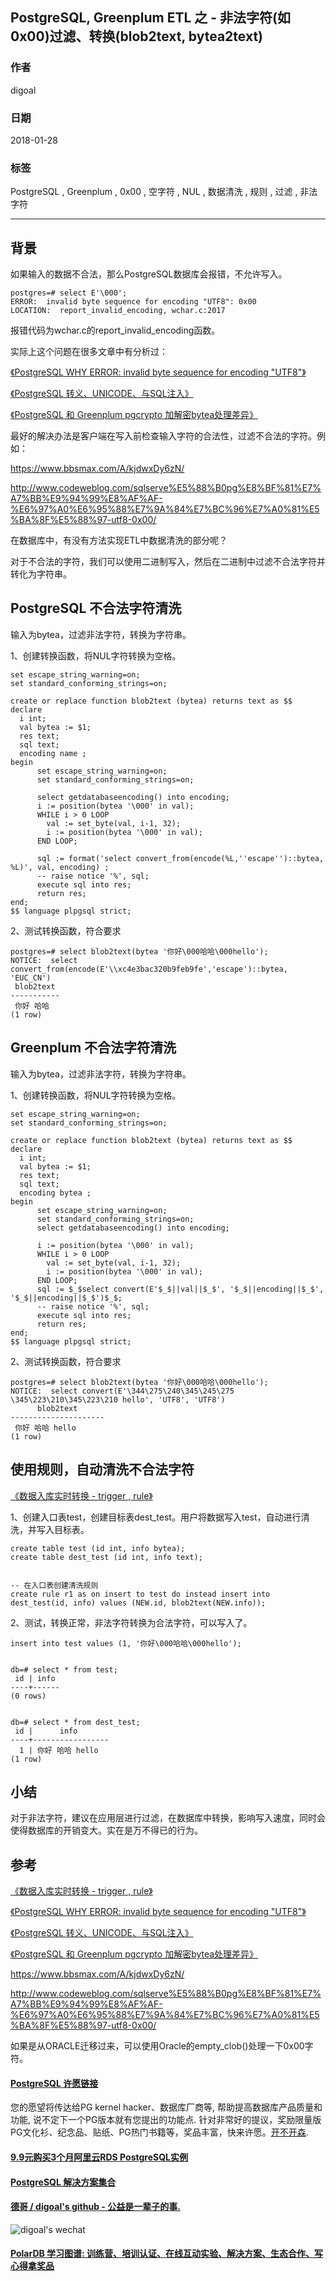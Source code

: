 ## PostgreSQL, Greenplum ETL 之 - 非法字符(如0x00)过滤、转换(blob2text, bytea2text)  
        
### 作者        
digoal        
        
### 日期        
2018-01-28        
        
### 标签        
PostgreSQL , Greenplum , 0x00 , 空字符 , NUL , 数据清洗 , 规则 , 过滤 , 非法字符        
        
----        
        
## 背景     
如果输入的数据不合法，那么PostgreSQL数据库会报错，不允许写入。  
  
```  
postgres=# select E'\000';  
ERROR:  invalid byte sequence for encoding "UTF8": 0x00  
LOCATION:  report_invalid_encoding, wchar.c:2017  
```  
  
报错代码为wchar.c的report_invalid_encoding函数。  
  
实际上这个问题在很多文章中有分析过：  
  
[《PostgreSQL WHY ERROR: invalid byte sequence for encoding "UTF8"》](../201212/20121228_01.md)    
  
[《PostgreSQL 转义、UNICODE、与SQL注入》](../201704/20170402_01.md)    
  
[《PostgreSQL 和 Greenplum pgcrypto 加解密bytea处理差异》](../201710/20171012_01.md)    
  
最好的解决办法是客户端在写入前检查输入字符的合法性，过滤不合法的字符。例如：  
  
https://www.bbsmax.com/A/kjdwxDy6zN/  
  
http://www.codeweblog.com/sqlserve%E5%88%B0pg%E8%BF%81%E7%A7%BB%E9%94%99%E8%AF%AF-%E6%97%A0%E6%95%88%E7%9A%84%E7%BC%96%E7%A0%81%E5%BA%8F%E5%88%97-utf8-0x00/  
  
在数据库中，有没有方法实现ETL中数据清洗的部分呢？  
  
对于不合法的字符，我们可以使用二进制写入，然后在二进制中过滤不合法字符并转化为字符串。  
  
## PostgreSQL 不合法字符清洗  
输入为bytea，过滤非法字符，转换为字符串。  
  
1、创建转换函数，将NUL字符转换为空格。  
  
```  
set escape_string_warning=on;  
set standard_conforming_strings=on;  
  
create or replace function blob2text (bytea) returns text as $$  
declare  
  i int;  
  val bytea := $1;  
  res text;  
  sql text;  
  encoding name ;  
begin  
      set escape_string_warning=on;  
      set standard_conforming_strings=on;  
  
      select getdatabaseencoding() into encoding;  
      i := position(bytea '\000' in val);  
      WHILE i > 0 LOOP  
        val := set_byte(val, i-1, 32);  
        i := position(bytea '\000' in val);  
      END LOOP;  
        
      sql := format('select convert_from(encode(%L,''escape'')::bytea, %L)', val, encoding) ;  
      -- raise notice '%', sql;  
      execute sql into res;  
      return res;  
end;  
$$ language plpgsql strict;  
```  
  
2、测试转换函数，符合要求  
  
```  
postgres=# select blob2text(bytea '你好\000哈哈\000hello');  
NOTICE:  select convert_from(encode(E'\\xc4e3bac320b9feb9fe','escape')::bytea, 'EUC_CN')  
 blob2text   
-----------  
 你好 哈哈  
(1 row)  
```  
  
## Greenplum 不合法字符清洗  
输入为bytea，过滤非法字符，转换为字符串。  
  
1、创建转换函数，将NUL字符转换为空格。  
  
```  
set escape_string_warning=on;  
set standard_conforming_strings=on;  
  
create or replace function blob2text (bytea) returns text as $$  
declare  
  i int;  
  val bytea := $1;  
  res text;  
  sql text;  
  encoding bytea ;  
begin  
      set escape_string_warning=on;  
      set standard_conforming_strings=on;  
      select getdatabaseencoding() into encoding;  
  
      i := position(bytea '\000' in val);  
      WHILE i > 0 LOOP  
        val := set_byte(val, i-1, 32);  
        i := position(bytea '\000' in val);  
      END LOOP;  
      sql := $_$select convert(E'$_$||val||$_$', '$_$||encoding||$_$', '$_$||encoding||$_$')$_$;  
      -- raise notice '%', sql;  
      execute sql into res;  
      return res;  
end;  
$$ language plpgsql strict;  
```  
  
2、测试转换函数，符合要求  
  
```  
postgres=# select blob2text(bytea '你好\000哈哈\000hello');  
NOTICE:  select convert(E'\344\275\240\345\245\275 \345\223\210\345\223\210 hello', 'UTF8', 'UTF8')  
      blob2text        
---------------------  
 你好 哈哈 hello  
(1 row)  
```  
  
## 使用规则，自动清洗不合法字符  
[《数据入库实时转换 - trigger , rule》](../201706/20170619_02.md)    
  
1、创建入口表test，创建目标表dest_test。用户将数据写入test，自动进行清洗，并写入目标表。  
  
  
```  
create table test (id int, info bytea);  
create table dest_test (id int, info text);  
  
  
-- 在入口表创建清洗规则  
create rule r1 as on insert to test do instead insert into dest_test(id, info) values (NEW.id, blob2text(NEW.info));  
```  
  
2、测试，转换正常，非法字符转换为合法字符，可以写入了。  
  
```  
insert into test values (1, '你好\000哈哈\000hello');  
  
  
db=# select * from test;  
 id | info   
----+------  
(0 rows)  
  
  
db=# select * from dest_test;  
 id |      info         
----+-----------------  
  1 | 你好 哈哈 hello  
(1 row)  
```  
  
## 小结  
对于非法字符，建议在应用层进行过滤，在数据库中转换，影响写入速度，同时会使得数据库的开销变大。实在是万不得已的行为。  
  
## 参考  
[《数据入库实时转换 - trigger , rule》](../201706/20170619_02.md)    
  
[《PostgreSQL WHY ERROR: invalid byte sequence for encoding "UTF8"》](../201212/20121228_01.md)    
  
[《PostgreSQL 转义、UNICODE、与SQL注入》](../201704/20170402_01.md)    
  
[《PostgreSQL 和 Greenplum pgcrypto 加解密bytea处理差异》](../201710/20171012_01.md)    
  
https://www.bbsmax.com/A/kjdwxDy6zN/  
  
http://www.codeweblog.com/sqlserve%E5%88%B0pg%E8%BF%81%E7%A7%BB%E9%94%99%E8%AF%AF-%E6%97%A0%E6%95%88%E7%9A%84%E7%BC%96%E7%A0%81%E5%BA%8F%E5%88%97-utf8-0x00/  
  
如果是从ORACLE迁移过来，可以使用Oracle的empty_clob()处理一下0x00字符。   
  
  
  
  
  
  
  
  
  
  
  
  
  
  
  
  
  
  
  
  
  
  
  
  
  
  
  
  
  
  
  
  
  
  
  
  
  
  
  
  
  
  
  
  
  
  
  
  
  
  
  
  
  
  
  
  
  
  
  
  
  
  
  
  
  
  
  
  
  
  
  
  
  
#### [PostgreSQL 许愿链接](https://github.com/digoal/blog/issues/76 "269ac3d1c492e938c0191101c7238216")
您的愿望将传达给PG kernel hacker、数据库厂商等, 帮助提高数据库产品质量和功能, 说不定下一个PG版本就有您提出的功能点. 针对非常好的提议，奖励限量版PG文化衫、纪念品、贴纸、PG热门书籍等，奖品丰富，快来许愿。[开不开森](https://github.com/digoal/blog/issues/76 "269ac3d1c492e938c0191101c7238216").  
  
  
#### [9.9元购买3个月阿里云RDS PostgreSQL实例](https://www.aliyun.com/database/postgresqlactivity "57258f76c37864c6e6d23383d05714ea")
  
  
#### [PostgreSQL 解决方案集合](https://yq.aliyun.com/topic/118 "40cff096e9ed7122c512b35d8561d9c8")
  
  
#### [德哥 / digoal's github - 公益是一辈子的事.](https://github.com/digoal/blog/blob/master/README.md "22709685feb7cab07d30f30387f0a9ae")
  
  
![digoal's wechat](../pic/digoal_weixin.jpg "f7ad92eeba24523fd47a6e1a0e691b59")
  
  
#### [PolarDB 学习图谱: 训练营、培训认证、在线互动实验、解决方案、生态合作、写心得拿奖品](https://www.aliyun.com/database/openpolardb/activity "8642f60e04ed0c814bf9cb9677976bd4")
  
